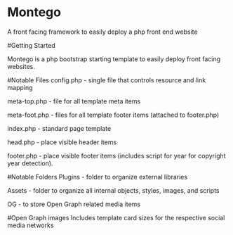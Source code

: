 # Montego
A front facing framework to easily deploy a php front end website


#Getting Started

Montego is a php bootstrap starting template to easily deploy front facing websites.

#Notable Files
config.php - single file that controls resource and link mapping

meta-top.php - file for all template meta items

meta-foot.php - files for all template footer items (attached to footer.php)

index.php - standard page template

head.php - place visible header items

footer.php - place visible footer items (includes script for year for
copyright year detection).

#Notable Folders
Plugins - folder to organize external libraries

Assets - folder to organize all internal objects, styles, images, and scripts

OG - to store Open Graph related media items

#Open Graph images
Includes template card sizes for the respective social media networks
